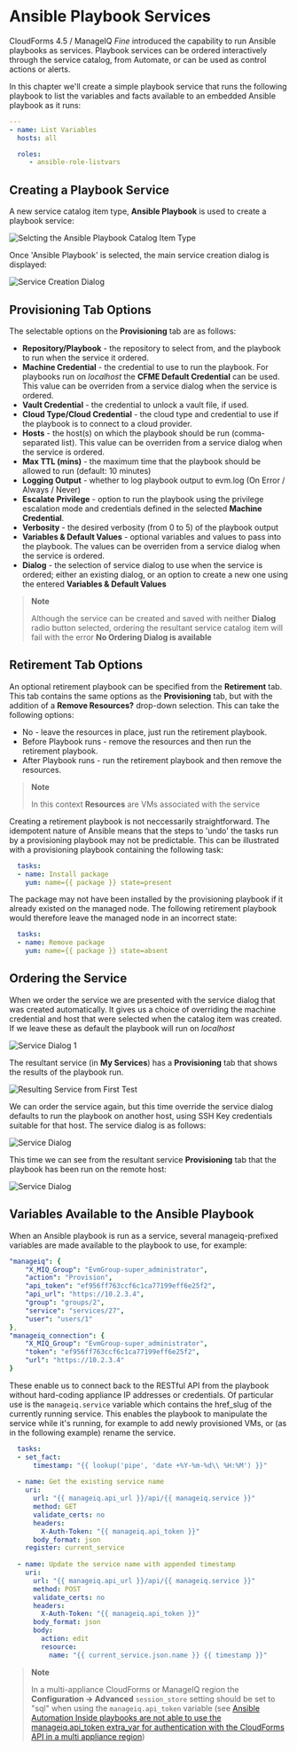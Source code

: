 # Ansible Playbook Services

CloudForms 4.5 / ManageIQ *Fine* introduced the capability to run Ansible playbooks as services. Playbook services can be ordered interactively through the service catalog, from Automate, or can be used as control actions or alerts.

In this chapter we'll create a simple playbook service that runs the following playbook to list the variables and facts available to an embedded Ansible playbook as it runs:

``` yaml
---
- name: List Variables
  hosts: all

  roles:
     - ansible-role-listvars
```

## Creating a Playbook Service

A new service catalog item type, **Ansible Playbook** is used to create a playbook service:

![Selcting the Ansible Playbook Catalog Item Type](images/oss1.png)

Once 'Ansible Playbook' is selected, the main service creation dialog is displayed:

![Service Creation Dialog](images/oss2.png)

## Provisioning Tab Options

The selectable options on the **Provisioning** tab are as follows:

* **Repository/Playbook** - the repository to select from, and the playbook to run when the service it ordered.
* **Machine Credential** - the credential to use to run the playbook. For playbooks run on _localhost_ the **CFME Default Credential** can be used. This value can be overriden from a service dialog when the service is ordered.
* **Vault Credential** - the credential to unlock a vault file, if used.
* **Cloud Type/Cloud Credential** - the cloud type and credential to use if the playbook is to connect to a cloud provider.
* **Hosts** - the host(s) on which the playbook should be run (comma-separated list). This value can be overriden from a service dialog when the service is ordered.
* **Max TTL (mins)** - the maximum time that the playbook should be allowed to run (default: 10 minutes) 
* **Logging Output** - whether to log playbook output to evm.log (On Error / Always / Never)
* **Escalate Privilege** - option to run the playbook using the privilege escalation mode and credentials defined in the selected **Machine Credential**.
* **Verbosity** - the desired verbosity (from 0 to 5) of the playbook output
* **Variables & Default Values** - optional variables and values to pass into the playbook. The values can be overriden from a service dialog when the service is ordered.
* **Dialog** - the selection of service dialog to use when the service is ordered; either an existing dialog, or an option to create a new one using the entered **Variables & Default Values**

> **Note**
> 
> Although the service can be created and saved with neither **Dialog** radio button selected, ordering the resultant service catalog item will fail with the error **No Ordering Dialog is available**
> 

## Retirement Tab Options

An optional retirement playbook can be specified from the **Retirement** tab. This tab contains the same options as the **Provisioning** tab, but with the addition of a **Remove Resources?** drop-down selection. This can take the following options:

* No - leave the resources in place, just run the retirement playbook.
* Before Playbook runs - remove the resources and then run the retirement playbook.
* After Playbook runs - run the retirement playbook and then remove the resources.

> **Note**
> 
> In this context **Resources** are VMs associated with the service

Creating a retirement playbook is not neccessarily straightforward. The idempotent nature of Ansible means that the steps to 'undo' the tasks run by a provisioning playbook may not be predictable. This can be illustrated with a provisioning playbook containing the following task:

``` yaml
  tasks:
  - name: Install package
    yum: name={{ package }} state=present
```

The package may not have been installed by the provisioning playbook if it already existed on the managed node. The following retirement playbook would therefore leave the managed node in an incorrect state:

``` yaml
  tasks:
  - name: Remove package
    yum: name={{ package }} state=absent
```
## Ordering the Service

When we order the service we are presented with the service dialog that was created automatically. It gives us a choice of overriding the machine credential and host that were selected when the catalog item was created. If we leave these as default the playbook will run on _localhost_

![Service Dialog 1](images/oss3.png)

The resultant service (in **My Services**) has a **Provisioning** tab that shows the results of the playbook run.

![Resulting Service from First Test](images/oss5.png)

We can order the service again, but this time override the service dialog defaults to run the playbook on another host, using SSH Key credentials suitable for that host. The service dialog is as follows:

![Service Dialog](images/oss4.png)

This time we can see from the resultant service **Provisioning** tab that the playbook has been run on the remote host:

![Service Dialog](images/oss6.png)

## Variables Available to the Ansible Playbook

When an Ansible playbook is run as a service, several manageiq-prefixed variables are made available to the playbook to use, for example:

``` yaml
"manageiq": {
    "X_MIQ_Group": "EvmGroup-super_administrator",
    "action": "Provision",
    "api_token": "ef956ff763ccf6c1ca77199eff6e25f2",
    "api_url": "https://10.2.3.4",
    "group": "groups/2",
    "service": "services/27",
    "user": "users/1"
},
"manageiq_connection": {
    "X_MIQ_Group": "EvmGroup-super_administrator",
    "token": "ef956ff763ccf6c1ca77199eff6e25f2",
    "url": "https://10.2.3.4"
}
```

These enable us to connect back to the RESTful API from the playbook without hard-coding appliance IP addresses or credentials. Of particular use is the `manageiq.service` variable which contains the href_slug of the currently running service. This enables the playbook to manipulate the service while it's running, for example to add newly provisioned VMs, or (as in the following example) rename the service.

``` yaml
  tasks:
  - set_fact:
      timestamp: "{{ lookup('pipe', 'date +%Y-%m-%d\\ %H:%M') }}"
      
  - name: Get the existing service name
    uri:
      url: "{{ manageiq.api_url }}/api/{{ manageiq.service }}"
      method: GET
      validate_certs: no
      headers:
        X-Auth-Token: "{{ manageiq.api_token }}"
      body_format: json
    register: current_service
 
  - name: Update the service name with appended timestamp
    uri:
      url: "{{ manageiq.api_url }}/api/{{ manageiq.service }}"
      method: POST
      validate_certs: no
      headers:
        X-Auth-Token: "{{ manageiq.api_token }}"
      body_format: json
      body:
        action: edit
        resource:
          name: "{{ current_service.json.name }} {{ timestamp }}"
```

> **Note**
> 
> In a multi-appliance CloudForms or ManageIQ region the **Configuration -> Advanced** `session_store` setting should be set to "sql" when using the `manageiq.api_token` variable (see [Ansible Automation Inside playbooks are not able to use the manageiq.api\_token extra\_var for authentication with the CloudForms API in a multi appliance region](https://access.redhat.com/solutions/3317761))



